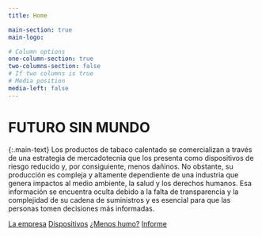 ```yaml
---
title: Home

main-section: true
main-logo:

# Column options
one-column-section: true
two-columns-section: false
# If two columns is true
# Media position
media-left: false
---
```


# FUTURO SIN MUNDO

{:.main-text}
Los productos de tabaco calentado se comercializan a través de una estrategia de mercadotecnia que los presenta como dispositivos de riesgo reducido y, por consiguiente, menos dañinos. No obstante, su producción es compleja y altamente dependiente de una industria que genera impactos al medio ambiente, la salud y los derechos humanos. Esa información se encuentra oculta debido a la falta de transparencia y la complejidad de su cadena de suministros y es esencial para que las personas tomen decisiones más informadas.


[La empresa](/análisis-corporativo/)
[Dispositivos](/dispositivos-electrónicos/)
[¿Menos humo?](/¿-menos-humo-?/)
[Informe](/informe/)



